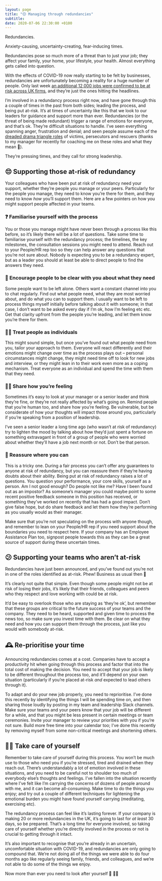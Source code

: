 ```yaml
---
layout: page
title: "😔 Managing through redundancies"
subtitle:
date: 2020-07-06 22:30:00 +0100
---
```

Redundancies.

Anxiety-causing, uncertainty-creating, fear-inducing times.

Redundancies pose so much more of a threat than to just your job; they affect your family, your home, your lifestyle, your health. Almost everything gets called into question.

With the effects of COVID-19 now really starting to be felt by businesses, redundancies are unfortunately becoming a reality for a huge number of people. Only last week [an additional 12,000 jobs were confirmed to be at risk across UK firms](https://www.bbc.co.uk/news/business-53247787), and they’re just the ones hitting the headlines.

I’m involved in a redundancy process right now, and have gone through this a couple of times in the past from both sides; leading the process, and being put at-risk. It’s at times of uncertainty like this that we look to our leaders for guidance and support more than ever. Redundancies (or the threat of being made redundant) trigger a range of emotions for everyone, and that’s ok. They’re difficult situations to handle. I’ve seen everything spanning anger, frustration and denial; and seen people assume each of the [dreaded drama triangle roles](https://www.forbes.com/sites/remyblumenfeld/2018/12/07/how-to-transform-your-relationships-by-getting-creative/) of victims, persecutors and rescuers (thanks to my manager for recently for coaching me on these roles and what they mean 🙌).

They’re pressing times, and they call for strong leadership.

## 😔 Supporting those at-risk of redundancy

Your colleagues who have been put at risk of redundancy need your support, whether they’re people you manage or your peers. Particularly for the people you manage, they need to know you’re there for them, and they need to know _how_ you’ll support them. Here are a few pointers on how you might support people affected in your teams.

### ❓ Familiarise yourself with the process

You or those you manage might have never been through a process like this before, so it’s likely there will be a lot of questions. Take some time to familiarise yourself with the redundancy process; the timelines, the key milestones, the consultation sessions you might need to attend. Reach out to your People/HR rep too so they can help answer any questions that you’re not sure about. Nobody is expecting you to be a redundancy expert, but as a leader you should at least be able to direct people to find the answers they need.

### 🔮 Encourage people to be clear with you about what they need

Some people want to be left alone. Others want a constant channel into you to chat regularly. Find out what people need, what they are most worried about, and do what you can to support them. I usually want to be left to process things myself initially before talking about it with someone; in that case, I don’t want to be asked every day if I’m ok, how I’m feeling etc etc. Get that clarity upfront from the people you’re leading, and let them know you’re there for them.

### 🙋‍♀️ Treat people as individuals

This might sound simple, but once you’ve found out what people need from you, tailor your approach to them. Everyone will react differently and their emotions might change over time as the process plays out &#8211; personal circumstances might change, they might need time off to look for new jobs and interview, or they might lean in to their work even more as a coping mechanism. Treat everyone as an individual and spend the time with them that they need.

### 🧟‍♀️ Share how you’re feeling

Sometimes it’s easy to look at your manager or a senior leader and think they’re fine, or they’re not really affected by what’s going on. Remind people that you’re human too, and share how you’re feeling. Be vulnerable, but be considerate of how your thoughts will impact those around you, particularly if you’re speaking from a position of leadership.

I’ve seen a senior leader a long time ago (who wasn’t at risk of redundancy) try to lighten the mood by talking about how they’d just spent a fortune on something extravagant in front of a group of people who were worried about whether they’ll have a job next month or not. Don’t be that person.

### 👏 Reassure where you can

This is a tricky one. During a fair process you can’t offer any guarantees to anyone at risk of redundancy, but you can reassure them if they’re having doubts about their ability. Being put at risk of redundancy raises a lot of questions. You question your performance, your core skills, yourself as a person. Am I not good enough? Do people not like me? Have I been found out as an impostor? As someone’s manager you could maybe point to some recent positive feedback someone in this position has received, or something they’ve worked on recently that has had a good impact. Don’t give false hope, but do share feedback and let them how they’re performing as you usually would as their manager.

Make sure that you’re not speculating on the process with anyone though, and remember to lean on your People/HR rep if you need support about the boundaries you need to respect here. If your company has an Employee Assistance Plan too, signpost people towards this as they can be a great source of support during these uncertain times.

## 😕 Supporting your teams who aren’t at-risk

Redundancies have just been announced, and you’ve found out you’re not in one of the roles identified as at-risk. Phew! Business as usual then 🤔

It’s clearly not quite that simple. Even though some people might not be at risk of losing their jobs, it’s likely that their friends, colleagues and peers who they respect and love working with could be at risk.

It’d be easy to overlook those who are staying as ‘they’re ok’, but remember that these groups are critical to the future success of your teams and the company. They need to be heard, supported and given time to process the news too, so make sure you invest time with them. Be clear on what they need and how you can support them through the process, just like you would with somebody at-risk.

## 🕰 Re-prioritise your time

Announcing redundancies comes at a cost. Companies have to accept a productivity hit when going through this process and factor that into the total cost of making the decision. You need to accept that your job is likely to be different throughout the process too, and it’ll depend on your own situation (particularly if you’re placed at-risk _and_ expected to lead others through it).

To adapt and do your new job properly, you need to reprioritise. I’ve done this recently by identifying the things I will be spending time on, and then sharing those loudly by posting in my team and leadership Slack channels. Make sure your teams and your peers know that your job will be different for a while, and that you might be less present in certain meetings or team ceremonies. Invite your manager to review your priorities with you if you’re not sure. Build more free time into your calendar too; I've done this recently by removing myself from some non-critical meetings and shortening others.

## 🧘‍♂️ Take care of yourself

Remember to take care of yourself during this process. You won’t be much use to those who need you if you’re stressed, tired and drained when they reach out. There’s understandably a lot of emotion involved in these situations, and you need to be careful not to shoulder too much of everybody else’s thoughts and feelings. I’ve fallen into the situation recently where I’ve felt like I’m carrying the concerns of dozens of people around with me, and it can become all-consuming. Make time to do the things you enjoy; and try out a couple of different techniques for lightening the emotional burden you might have found yourself carrying (meditating, exercising etc).

The redundancy process can feel like it’s lasting forever. If your company is making 20 or more redundancies in the UK, it’s going to last for _at least_ 30 days, so be prepared. That’s a long time for everyone involved, so taking care of yourself whether you’re directly involved in the process or not is crucial to getting through it intact.

It’s also important to recognise that you’re already in an uncertain, uncomfortable situation with COVID-19, and redundancies are only going to compound that. We’re not doing all of the things we were able to do four months ago like regularly seeing family, friends, and colleagues, and we’re not able to do some of the things we enjoy.

Now more than ever you need to look after yourself 🤗 🧘‍♂️
